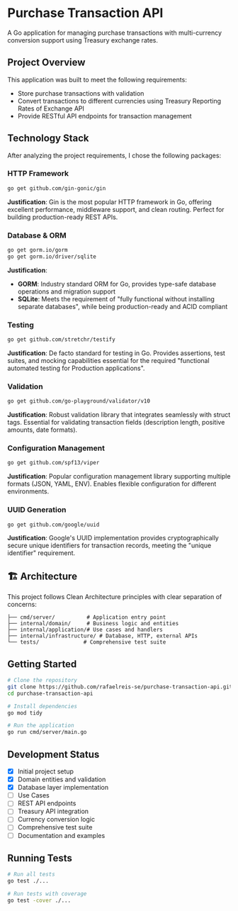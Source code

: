 # Purchase Transaction API

A Go application for managing purchase transactions with multi-currency conversion support using Treasury exchange rates.

## Project Overview

This application was built to meet the following requirements:

- Store purchase transactions with validation
- Convert transactions to different currencies using Treasury Reporting Rates of Exchange API
- Provide RESTful API endpoints for transaction management

## Technology Stack

After analyzing the project requirements, I chose the following packages:

### HTTP Framework

```bash
go get github.com/gin-gonic/gin
```

**Justification**: Gin is the most popular HTTP framework in Go, offering excellent performance, middleware support, and clean routing. Perfect for building production-ready REST APIs.

### Database & ORM

```bash
go get gorm.io/gorm
go get gorm.io/driver/sqlite
```

**Justification**:

- **GORM**: Industry standard ORM for Go, provides type-safe database operations and migration support
- **SQLite**: Meets the requirement of "fully functional without installing separate databases", while being production-ready and ACID compliant

### Testing

```bash
go get github.com/stretchr/testify
```

**Justification**: De facto standard for testing in Go. Provides assertions, test suites, and mocking capabilities essential for the required "functional automated testing for Production applications".

### Validation

```bash
go get github.com/go-playground/validator/v10
```

**Justification**: Robust validation library that integrates seamlessly with struct tags. Essential for validating transaction fields (description length, positive amounts, date formats).

### Configuration Management

```bash
go get github.com/spf13/viper
```

**Justification**: Popular configuration management library supporting multiple formats (JSON, YAML, ENV). Enables flexible configuration for different environments.

### UUID Generation

```bash
go get github.com/google/uuid
```

**Justification**: Google's UUID implementation provides cryptographically secure unique identifiers for transaction records, meeting the "unique identifier" requirement.

## 🏗 Architecture

This project follows Clean Architecture principles with clear separation of concerns:

```
├── cmd/server/          # Application entry point
├── internal/domain/     # Business logic and entities
├── internal/application/# Use cases and handlers
├── internal/infrastructure/ # Database, HTTP, external APIs
└── tests/              # Comprehensive test suite
```

## Getting Started

```bash
# Clone the repository
git clone https://github.com/rafaelreis-se/purchase-transaction-api.git
cd purchase-transaction-api

# Install dependencies
go mod tidy

# Run the application
go run cmd/server/main.go
```

## Development Status

- [x] Initial project setup
- [x] Domain entities and validation
- [x] Database layer implementation
- [ ] Use Cases
- [ ] REST API endpoints
- [ ] Treasury API integration
- [ ] Currency conversion logic
- [ ] Comprehensive test suite
- [ ] Documentation and examples

## Running Tests

```bash
# Run all tests
go test ./...

# Run tests with coverage
go test -cover ./...
```
